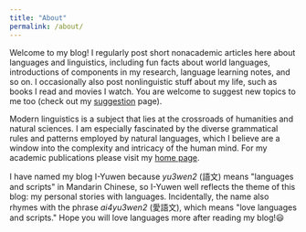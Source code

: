 ```yaml
---
title: "About"
permalink: /about/
---
```


Welcome to my blog! I regularly post short nonacademic articles here about languages and linguistics, including fun facts about world languages, introductions of components in my research, language learning notes, and so on. I occasionally also post nonlinguistic stuff about my life, such as books I read and movies I watch. You are welcome to suggest new topics to me too (check out my [suggestion](../suggestion) page).

Modern linguistics is a subject that lies at the crossroads of humanities and natural sciences. I am especially fascinated by the diverse grammatical rules and patterns employed by natural languages, which I believe are a window into the complexity and intricacy of the human mind. For my academic publications please visit my [home page](https://www.juliosong.com).

I have named my blog I-Yuwen because _yu3wen2_ (<span class="hanyu">語文</span>) means "languages and scripts" in Mandarin Chinese, so I-Yuwen well reflects the theme of this blog: my personal stories with languages. Incidentally, the name also rhymes with the phrase _ai4yu3wen2_ (<span class="hanyu">愛語文</span>), which means "love languages and scripts." Hope you will love languages more after reading my blog!😃

<!--(The Chinese font used in this blog is [I.Ming](https://github.com/ichitenfont/I.Ming) [<span class="hanyu">一點明體</span>], an open-source font for traditional Chinese characters.)-->
